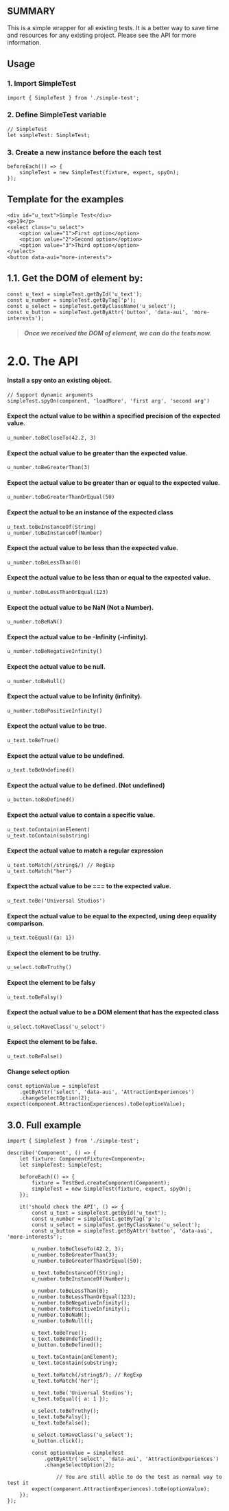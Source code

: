 ## SUMMARY
This is a simple wrapper for all existing tests. It is a better way to save time and resources for any existing project. Please see the API for more information.

## Usage

### 1. Import SimpleTest
`import { SimpleTest } from './simple-test';`

### 2. Define SimpleTest variable
```
// SimpleTest
let simpleTest: SimpleTest;
```
### 3. Create a new instance before the each test
```
beforeEach(() => {
    simpleTest = new SimpleTest(fixture, expect, spyOn);
});
```

## Template for the examples
```
<div id="u_text">Simple Test</div>
<p>19</p>
<select class="u_select">
    <option value="1">First option</option>
    <option value="2">Second option</option>
    <option value="3">Third option</option>
</select>
<button data-aui="more-interests">
```

## 1.1. Get the DOM of element by:
```
const u_text = simpleTest.getById('u_text');
const u_number = simpleTest.getByTag('p');
const u_select = simpleTest.getByClassName('u_select');
const u_button = simpleTest.getByAttr('button', 'data-aui', 'more-interests');
```

> ##### Once we received the DOM of element, we can do the tests now.

# 2.0. The API

#### Install a spy onto an existing object.
```
// Support dynamic arguments
simpleTest.spyOn(component, 'loadMore', 'first arg', 'second arg')
```

#### Expect the actual value to be within a specified precision of the expected value.
```
u_number.toBeCloseTo(42.2, 3)
```

#### Expect the actual value to be greater than the expected value.
```
u_number.toBeGreaterThan(3)
```

#### Expect the actual value to be greater than or equal to the expected value.
```
u_number.toBeGreaterThanOrEqual(50)
```

#### Expect the actual to be an instance of the expected class
```
u_text.toBeInstanceOf(String)
u_number.toBeInstanceOf(Number)
```

#### Expect the actual value to be less than the expected value.
```
u_number.toBeLessThan(0)
```

#### Expect the actual value to be less than or equal to the expected value.
```
u_number.toBeLessThanOrEqual(123)
```

#### Expect the actual value to be NaN (Not a Number).
```
u_number.toBeNaN()
```

#### Expect the actual value to be -Infinity (-infinity).
```
u_number.toBeNegativeInfinity()
```

#### Expect the actual value to be null.
```
u_number.toBeNull()
```

#### Expect the actual value to be Infinity (infinity).
```
u_number.toBePositiveInfinity()
```

#### Expect the actual value to be true.
```
u_text.toBeTrue()
```

#### Expect the actual value to be undefined.
```
u_text.toBeUndefined()
```

#### Expect the actual value to be defined. (Not undefined)
```
u_button.toBeDefined()
```

#### Expect the actual value to contain a specific value.
```
u_text.toContain(anElement)
u_text.toContain(substring)
```

#### Expect the actual value to match a regular expression
```
u_text.toMatch(/string$/) // RegExp
u_text.toMatch("her")
```

#### Expect the actual value to be === to the expected value.
```
u_text.toBe('Universal Studios')
```

#### Expect the actual value to be equal to the expected, using deep equality comparison.
```
u_text.toEqual({a: 1})
```

#### Expect the element to be truthy.
```
u_select.toBeTruthy()
```

#### Expect the element to be falsy
```
u_text.toBeFalsy()
```

#### Expect the actual value to be a DOM element that has the expected class
```
u_select.toHaveClass('u_select')
```

#### Expect the element to be false.
```
u_text.toBeFalse()
```

#### Change select option
```
const optionValue = simpleTest
	.getByAttr('select', 'data-aui', 'AttractionExperiences')
	.changeSelectOption(2);
expect(component.AttractionExperiences).toBe(optionValue);

```
## 3.0. Full example
```
import { SimpleTest } from './simple-test';

describe('Component', () => {
	let fixture: ComponentFixture<Component>;
	let simpleTest: SimpleTest;

	beforeEach(() => {
		fixture = TestBed.createComponent(Component);
		simpleTest = new SimpleTest(fixture, expect, spyOn);
	});

	it('should check the API', () => {
		const u_text = simpleTest.getById('u_text');
		const u_number = simpleTest.getByTag('p');
		const u_select = simpleTest.getByClassName('u_select');
		const u_button = simpleTest.getByAttr('button', 'data-aui', 'more-interests');

		u_number.toBeCloseTo(42.2, 3);
		u_number.toBeGreaterThan(3);
		u_number.toBeGreaterThanOrEqual(50);

		u_text.toBeInstanceOf(String);
		u_number.toBeInstanceOf(Number);

		u_number.toBeLessThan(0);
		u_number.toBeLessThanOrEqual(123);
		u_number.toBeNegativeInfinity();
		u_number.toBePositiveInfinity();
		u_number.toBeNaN();
		u_number.toBeNull();

		u_text.toBeTrue();
		u_text.toBeUndefined();
		u_button.toBeDefined();

		u_text.toContain(anElement);
		u_text.toContain(substring);

		u_text.toMatch(/string$/); // RegExp
		u_text.toMatch('her');

		u_text.toBe('Universal Studios');
		u_text.toEqual({ a: 1 });

		u_select.toBeTruthy();
		u_text.toBeFalsy();
		u_text.toBeFalse();

		u_select.toHaveClass('u_select');
		u_button.click();

		const optionValue = simpleTest
			.getByAttr('select', 'data-aui', 'AttractionExperiences')
			.changeSelectOption(2);

                // You are still ablle to do the test as normal way to test it
		expect(component.AttractionExperiences).toBe(optionValue);
	});
});

```
